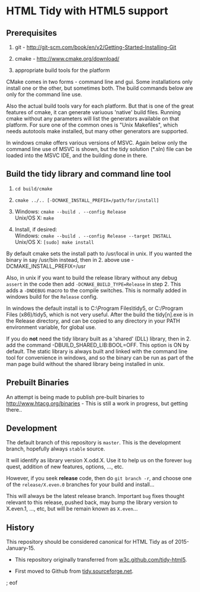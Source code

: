 # HTML Tidy with HTML5 support

## Prerequisites

  1. git - http://git-scm.com/book/en/v2/Getting-Started-Installing-Git
  
  2. cmake - http://www.cmake.org/download/
  
  3. appropriate build tools for the platform
  
CMake comes in two forms - command line and gui. Some installations only install one or the other, but sometimes both. The build commands below are only for the command line use.

Also the actual build tools vary for each platform. But that is one of the great features of cmake, it can generate variuous 'native' build files. Running cmake without any parameters will list the generators available on that platform. For sure one of the common ones is "Unix Makefiles", which needs autotools make installed, but many other generators are supported.

In windows cmake offers various versions of MSVC. Again below only the command line use of MSVC is shown, but the tidy solution (*.sln) file can be loaded into the MSVC IDE, and the building done in there.


## Build the tidy library and command line tool

  1. `cd build/cmake`

  2. `cmake ../.. [-DCMAKE_INSTALL_PREFIX=/path/for/install]`

  3. Windows:  `cmake --build . --config Release`  
     Unix/OS X: `make`

  4. Install, if desired:  
     Windows: `cmake --build . --config Release --target INSTALL`  
     Unix/OS X: `[sudo] make install`

By default cmake sets the install path to /usr/local in unix. If you wanted the binary in say /usr/bin instead, then in 2. above use -DCMAKE_INSTALL_PREFIX=/usr

Also, in unix if you want to build the release library without any debug `assert` in the code then add `-DCMAKE_BUILD_TYPE=Release` in step 2. This adds a `-DNDEBUG` macro to the compile switches. This is normally added in windows build for the `Release` config.

In windows the default install is to C:\Program Files\tidy5, or C:/Program Files (x86)/tidy5, which is  not very useful. After the build the tidy[n].exe is in the Release directory, and can be copied to any directory in your PATH environment variable, for global use.

If you do **not** need the tidy library built as a 'shared' (DLL) library, then in 2. add the command -DBUILD_SHARED_LIB:BOOL=OFF. This option is ON by default. The static library is always built and linked with the command line tool for convenience in windows, and so the binary can be run as part of the man page build without the shared library being installed in unix.

## Prebuilt Binaries

An attempt is being made to publish pre-built binaries to http://www.htacg.org/binaries - This is still a work in progress, but getting there..

## Development

The default branch of this repository is `master`. This is the development branch, hopefully always `stable` source.

It will identify as library version X.odd.X. Use it to help us on the forever `bug` quest, addition of new features, options, ..., etc.

However, if you seek **release** code, then do `git branch -r`, and choose one of the `release/X.even.0` branches for your build and install...

This will always be the latest release branch. Important `bug` fixes thought relevant to this release, pushed back, may bump the library version to X.even.1, ..., etc, but will be remain known as `X.even`...

## History

This repository should be considered canonical for HTML Tidy as of 2015-January-15.

 - This repository originally transferred from [w3c.github.com/tidy-html5][1].
 
 - First moved to Github from [tidy.sourceforge.net][2].


   [1]: http://w3c.github.com/tidy-html5/

   [2]: http://tidy.sourceforge.net

; eof
